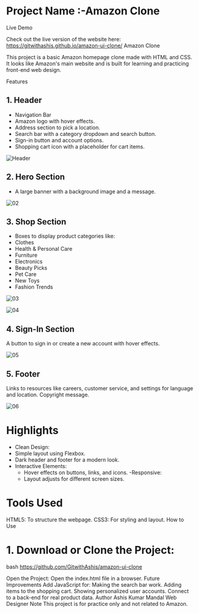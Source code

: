 # Project Name :-Amazon Clone 


Live Demo

Check out the live version of the website here: https://gitwithashis.github.io/amazon-ui-clone/
Amazon Clone

This project is a basic Amazon homepage clone  made with HTML and CSS. It looks like Amazon's main website and is built for learning and practicing front-end web design.

Features

## 1. Header
  - Navigation Bar
  - Amazon logo with hover effects.
  - Address section to pick a location.
  - Search bar with a category dropdown and search button.
  - Sign-in button and account options.
  - Shopping cart icon with a placeholder for cart items.

![Header](https://github.com/user-attachments/assets/26b41273-0f60-4e00-950a-a45136602fae)

## 2. Hero Section
- A large banner with a background image and a message.

![02](https://github.com/user-attachments/assets/8af3acb4-15a5-4b25-a5d7-71c02fb905c5)

## 3. Shop Section
  - Boxes to display product categories like:
  - Clothes
  - Health & Personal Care
  - Furniture
  - Electronics
  - Beauty Picks
  - Pet Care
  - New Toys
  - Fashion Trends

![03](https://github.com/user-attachments/assets/630bf496-095a-4df6-b6ae-862f0394c1c0)

![04](https://github.com/user-attachments/assets/30f67f74-7a1d-49cd-a19b-6923329974f6)

## 4. Sign-In Section
A button to sign in or create a new account with hover effects.

![05](https://github.com/user-attachments/assets/4c01a80f-42c9-4336-917b-b0797a9ec882)

## 5. Footer
Links to resources like careers, customer service, and settings for language and location.
 Copyright message.

![06](https://github.com/user-attachments/assets/73540833-b08d-4330-bd28-f28a5443bc36)

# Highlights

  - Clean Design:
  - Simple layout using Flexbox.
  - Dark header and footer for a modern look.
- Interactive Elements:
  - Hover effects on buttons, links, and icons.
 -Responsive:
  - Layout adjusts for different screen sizes.

#  Tools Used

HTML5: To structure the webpage.
CSS3: For styling and layout.
How to Use

# 1. Download or Clone the Project:
   bash
   https://github.com/GitwithAshis/amazon-ui-clone

Open the Project: Open the index.html file in a browser.
Future Improvements
Add JavaScript for:
Making the search bar work.
Adding items to the shopping cart.
Showing personalized user accounts.
Connect to a back-end for real product data.
Author
Ashis Kumar Mandal
 Web Designer
Note
This project is for practice only and not related to Amazon.
